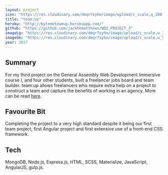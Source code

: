```yaml
---
layout: project
icon: "https://res.cloudinary.com/dmqr7syhe/image/upload/c_scale,q_100,w_200/v1575488193/jackhkmatthews.com/icons/team-up-icon_glww4e.png"
title: "team:up"
heroku: "http://bytemeteamup.herokuapp.com/"
github: "https://github.com/jackhkmatthews/WDI_PROJECT_3"
imageLg: "https://res.cloudinary.com/dmqr7syhe/image/upload/c_scale,w_1000/v1575488159/jackhkmatthews.com/images/team-up_nz2513.png"
imageSm: "https://res.cloudinary.com/dmqr7syhe/image/upload/c_scale,w_500/v1575488159/jackhkmatthews.com/images/team-up_nz2513.png"
year: 2017
---
```


## Summary

For my third project on the General Assembly Web Development Immersive course I, and four other students, built a freelancer jobs board and team builder. team:up allows freelancers who require extra help on a project to construct a team and capture the benefits of working in an agency. More can be read [here](https://github.com/jackhkmatthews/WDI_PROJECT_3).

## Favourite Bit

Completing the project to a very high standard despite it being our first team project, first Angular project and first extensive use of a front-end CSS framework.

## Tech

MongoDB, Node.js, Express.js, HTML, SCSS, Materialize, JavaScript, AngularJS, gulp.js.
